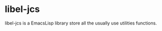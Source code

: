 # libel-jcs #

libel-jcs is a EmacsLisp library store all the usually use utilities
functions. <br/><br/>
